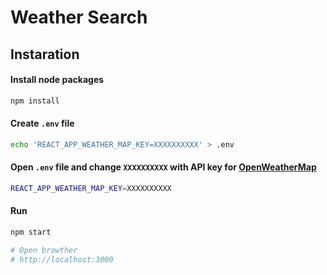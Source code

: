 # Weather Search

## Instaration

#### Install node packages

```bash
npm install
```

#### Create `.env` file

```bash
echo 'REACT_APP_WEATHER_MAP_KEY=XXXXXXXXXX' > .env
```

#### Open `.env` file and change `XXXXXXXXXX` with API key for [OpenWeatherMap​](https://openweathermap.org/api)

```bash
REACT_APP_WEATHER_MAP_KEY=XXXXXXXXXX
```

#### Run

```bash
npm start

# Open browther
# http://localhost:3000
```
